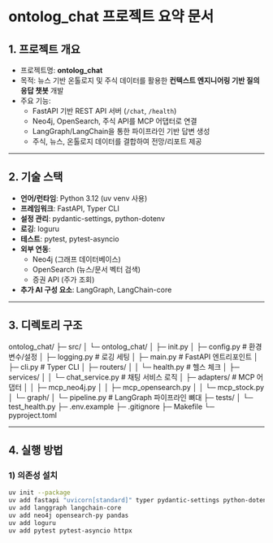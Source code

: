 # ontolog_chat 프로젝트 요약 문서

## 1. 프로젝트 개요
- 프로젝트명: **ontolog_chat**  
- 목적: 뉴스 기반 온톨로지 및 주식 데이터를 활용한 **컨텍스트 엔지니어링 기반 질의응답 챗봇** 개발  
- 주요 기능:
  - FastAPI 기반 REST API 서버 (`/chat`, `/health`)  
  - Neo4j, OpenSearch, 주식 API를 MCP 어댑터로 연결  
  - LangGraph/LangChain을 통한 파이프라인 기반 답변 생성  
  - 주식, 뉴스, 온톨로지 데이터를 결합하여 전망/리포트 제공  

---

## 2. 기술 스택
- **언어/런타임**: Python 3.12 (uv venv 사용)  
- **프레임워크**: FastAPI, Typer CLI  
- **설정 관리**: pydantic-settings, python-dotenv  
- **로깅**: loguru  
- **테스트**: pytest, pytest-asyncio  
- **외부 연동**:  
  - Neo4j (그래프 데이터베이스)  
  - OpenSearch (뉴스/문서 벡터 검색)  
  - 증권 API (주가 조회)  
- **추가 AI 구성 요소**: LangGraph, LangChain-core  

---

## 3. 디렉토리 구조
ontolog_chat/
├─ src/
│  └─ ontolog_chat/
│     ├─ init.py
│     ├─ config.py         # 환경 변수/설정
│     ├─ logging.py        # 로깅 세팅
│     ├─ main.py           # FastAPI 엔트리포인트
│     ├─ cli.py            # Typer CLI
│     ├─ routers/
│     │  └─ health.py      # 헬스 체크
│     ├─ services/
│     │  └─ chat_service.py # 채팅 서비스 로직
│     ├─ adapters/         # MCP 어댑터
│     │  ├─ mcp_neo4j.py
│     │  ├─ mcp_opensearch.py
│     │  └─ mcp_stock.py
│     └─ graph/
│        └─ pipeline.py    # LangGraph 파이프라인 뼈대
├─ tests/
│  └─ test_health.py
├─ .env.example
├─ .gitignore
├─ Makefile
└─ pyproject.toml

---

## 4. 실행 방법

### 1) 의존성 설치
```bash
uv init --package
uv add fastapi "uvicorn[standard]" typer pydantic-settings python-dotenv httpx
uv add langgraph langchain-core
uv add neo4j opensearch-py pandas
uv add loguru
uv add pytest pytest-asyncio httpx